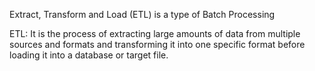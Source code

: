 Extract, Transform and Load (ETL) is a type of Batch Processing

ETL:  It is the process of extracting large amounts of data from multiple sources and formats and transforming it into one specific format before loading it into a database or target file.

